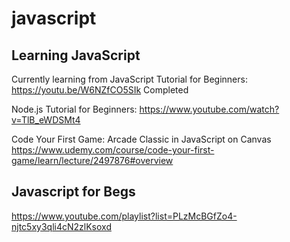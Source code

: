 # javascript  

## Learning JavaScript

Currently learning from JavaScript Tutorial for Beginners: https://youtu.be/W6NZfCO5SIk
Completed

Node.js Tutorial for Beginners: https://www.youtube.com/watch?v=TlB_eWDSMt4

Code Your First Game: Arcade Classic in JavaScript on Canvas  
https://www.udemy.com/course/code-your-first-game/learn/lecture/2497876#overview

## Javascript for Begs  

https://www.youtube.com/playlist?list=PLzMcBGfZo4-njtc5xy3qli4cN2zlKsoxd  
